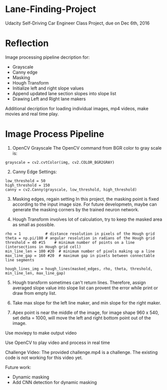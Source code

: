 # Lane-Finding-Project
Udacity Self-Driving Car Engineer Class Project, due on Dec 6th, 2016

# Reflection

Image processing pipeline decription for: 
* Grayscale
* Canny edge
* Masking
* Hough Transform
* Initialize left and right slope values
* Append updated lane section slopes into slope list
* Drawing Left and Right lane makers

Additional decription for loading individual images, mp4 videos, make movies and real time play. 

# Image Process Pipeline
1. OpenCV Grayscale
The OpenCV command from BGR color to gray scale is:
```
grayscale = cv2.cvtColor(img, cv2.COLOR_BGR2GRAY)
```
2. Canny Edge Settings:
```
low_threshold = 50
high_threshold = 150
canny = cv2.Canny(grayscale, low_threshold, high_threshold)
```
3. Masking edges, regain setting
In this project, the masking point is fixed according to the input image size. 
For future developmetn, maybe can generate the masking corners by the trained neuron network. 

4. Hough Transform involves lot of calculation, try to keep the masked area as small as possible. 
```
rho = 1           # distance resolution in pixels of the Hough grid
theta = np.pi/180 # angular resolution in radians of the Hough grid
threshold = 40 #15    # minimum number of points on a line (intersections in Hough grid cell)
min_line_len = 100 #20  # minimum number of pixels making up a line
max_line_gap = 160 #20  # maximum gap in pixels between connectable line segments

hough_lines_img = hough_lines(masked_edges, rho, theta, threshold, min_line_len, max_line_gap)
```
5. Hough transform sometimes can't return lines. Therefore, assign averaged slope value into slope list can provent the error while print or draw from empty list. 

6. Take max slope for the left line maker, and min slope for the right maker. 

7. Apex point is near the middle of the image, for image shape 960 x 540, set delta = 1000, will move the left and right bottom point out of the image. 

Use moviepy to make output video

Use OpenCV to play video and process in real time

Challenge Video:
The provided challenge.mp4 is a challenge. 
The existing code is not working for this video yet. 

Future work:
* Dynamic masking
* Add CNN detection for dynamic masking 
